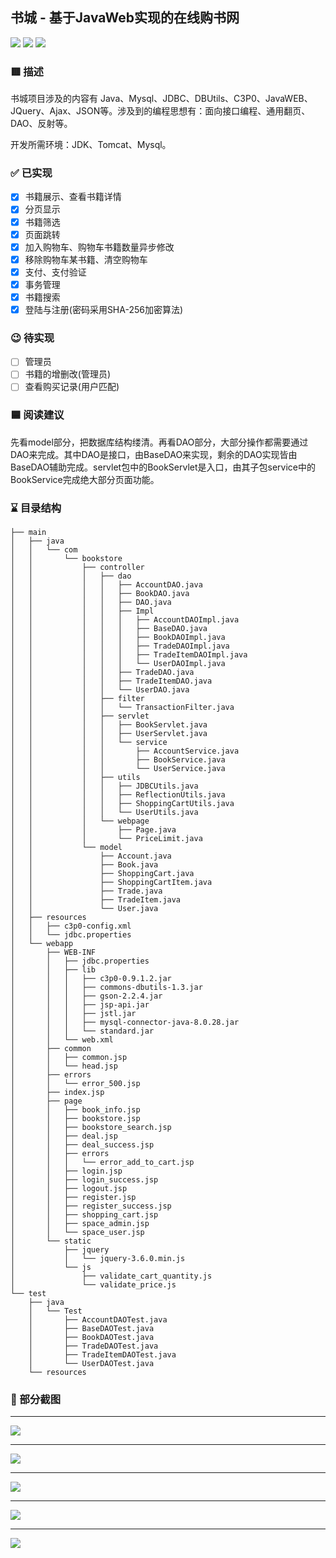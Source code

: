 ## 书城 - 基于JavaWeb实现的在线购书网

![](https://img.shields.io/badge/JDK-17-yellow) ![](https://img.shields.io/badge/IDE-IntelliJ_IDEA-red) ![](https://img.shields.io/badge/Database-MySQL-green)

### 🟥 描述

书城项目涉及的内容有 Java、Mysql、JDBC、DBUtils、C3P0、JavaWEB、JQuery、Ajax、JSON等。涉及到的编程思想有：面向接口编程、通用翻页、DAO、反射等。

开发所需环境：JDK、Tomcat、Mysql。

### ✅ 已实现

- [x] 书籍展示、查看书籍详情
- [x] 分页显示
- [x] 书籍筛选
- [x] 页面跳转
- [x] 加入购物车、购物车书籍数量异步修改
- [x] 移除购物车某书籍、清空购物车
- [x] 支付、支付验证
- [x] 事务管理
- [x] 书籍搜索
- [x] 登陆与注册(密码采用SHA-256加密算法)

### 😉 待实现

- [ ] 管理员
- [ ] 书籍的增删改(管理员)
- [ ] 查看购买记录(用户匹配)

### 🟦 ️阅读建议

先看model部分，把数据库结构缕清。再看DAO部分，大部分操作都需要通过DAO来完成。其中DAO是接口，由BaseDAO来实现，剩余的DAO实现皆由BaseDAO辅助完成。servlet包中的BookServlet是入口，由其子包service中的BookService完成绝大部分页面功能。

### ⌛️ 目录结构

```
├── main
│   ├── java
│   │   └── com
│   │       └── bookstore
│   │           ├── controller
│   │           │   ├── dao
│   │           │   │   ├── AccountDAO.java
│   │           │   │   ├── BookDAO.java
│   │           │   │   ├── DAO.java
│   │           │   │   ├── Impl
│   │           │   │   │   ├── AccountDAOImpl.java
│   │           │   │   │   ├── BaseDAO.java
│   │           │   │   │   ├── BookDAOImpl.java
│   │           │   │   │   ├── TradeDAOImpl.java
│   │           │   │   │   ├── TradeItemDAOImpl.java
│   │           │   │   │   └── UserDAOImpl.java
│   │           │   │   ├── TradeDAO.java
│   │           │   │   ├── TradeItemDAO.java
│   │           │   │   └── UserDAO.java
│   │           │   ├── filter
│   │           │   │   └── TransactionFilter.java
│   │           │   ├── servlet
│   │           │   │   ├── BookServlet.java
│   │           │   │   ├── UserServlet.java
│   │           │   │   └── service
│   │           │   │       ├── AccountService.java
│   │           │   │       ├── BookService.java
│   │           │   │       └── UserService.java
│   │           │   ├── utils
│   │           │   │   ├── JDBCUtils.java
│   │           │   │   ├── ReflectionUtils.java
│   │           │   │   ├── ShoppingCartUtils.java
│   │           │   │   └── UserUtils.java
│   │           │   └── webpage
│   │           │       ├── Page.java
│   │           │       └── PriceLimit.java
│   │           └── model
│   │               ├── Account.java
│   │               ├── Book.java
│   │               ├── ShoppingCart.java
│   │               ├── ShoppingCartItem.java
│   │               ├── Trade.java
│   │               ├── TradeItem.java
│   │               └── User.java
│   ├── resources
│   │   ├── c3p0-config.xml
│   │   └── jdbc.properties
│   └── webapp
│       ├── WEB-INF
│       │   ├── jdbc.properties
│       │   ├── lib
│       │   │   ├── c3p0-0.9.1.2.jar
│       │   │   ├── commons-dbutils-1.3.jar
│       │   │   ├── gson-2.2.4.jar
│       │   │   ├── jsp-api.jar
│       │   │   ├── jstl.jar
│       │   │   ├── mysql-connector-java-8.0.28.jar
│       │   │   └── standard.jar
│       │   └── web.xml
│       ├── common
│       │   ├── common.jsp
│       │   └── head.jsp
│       ├── errors
│       │   └── error_500.jsp
│       ├── index.jsp
│       ├── page
│       │   ├── book_info.jsp
│       │   ├── bookstore.jsp
│       │   ├── bookstore_search.jsp
│       │   ├── deal.jsp
│       │   ├── deal_success.jsp
│       │   ├── errors
│       │   │   └── error_add_to_cart.jsp
│       │   ├── login.jsp
│       │   ├── login_success.jsp
│       │   ├── logout.jsp
│       │   ├── register.jsp
│       │   ├── register_success.jsp
│       │   ├── shopping_cart.jsp
│       │   ├── space_admin.jsp
│       │   └── space_user.jsp
│       └── static
│           ├── jquery
│           │   └── jquery-3.6.0.min.js
│           └── js
│               ├── validate_cart_quantity.js
│               └── validate_price.js
└── test
    ├── java
    │   └── Test
    │       ├── AccountDAOTest.java
    │       ├── BaseDAOTest.java
    │       ├── BookDAOTest.java
    │       ├── TradeDAOTest.java
    │       ├── TradeItemDAOTest.java
    │       └── UserDAOTest.java
    └── resources
```

### 🔘 部分截图
----

![](https://i.drop.cm/be2c23e899bcd3ed4a58aef00.png)

----

![](https://i.drop.cm/11bb7fb5da64baf389821d2d8.png)

----

![](https://i.drop.cm/1308ef54f7c9d4f3abe69439d.png)

----

![](https://i.drop.cm/de690cda4e21e9e39ea204bac.png)

----

![](https://i.drop.cm/f929978f672455053b72764d5.png)
